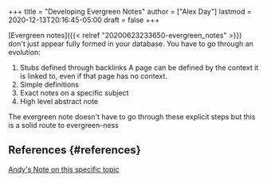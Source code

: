 +++
title = "Developing Evergreen Notes"
author = ["Alex Day"]
lastmod = 2020-12-13T20:16:45-05:00
draft = false
+++

[Evergreen notes]({{< relref "20200623233650-evergreen_notes" >}}) don't just appear fully formed in your database. You have to go through an evolution:

1.  Stubs defined through backlinks
    A page can be defined by the context it is linked to, even if that page has no context.
2.  Simple definitions
3.  Exact notes on a specific subject
4.  High level abstract note

The evergreen note doesn't have to go through these explicit steps but this is a solid route to evergreen-ness


## References {#references}

[Andy's Note on this specific topic](https://notes.andymatuschak.org/Taxonomy%5Fof%5Fnote%5Ftypes)
